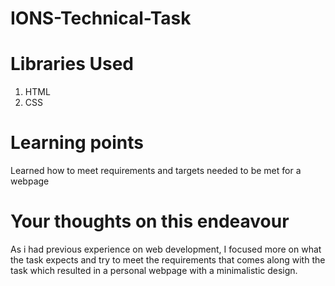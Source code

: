 # IONS-Technical-Task

# Libraries Used

1. HTML
2. CSS

# Learning points

Learned how to meet requirements and targets needed to be met for a webpage

# Your thoughts on this endeavour

As i had previous experience on web development, I focused more on what the task expects and try to meet the requirements that comes along with the task which resulted in a personal webpage with a minimalistic design.
